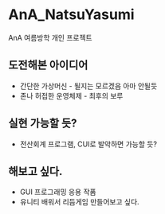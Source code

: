 # AnA_NatsuYasumi
AnA 여름방학 개인 프로젝트  

## 도전해본 아이디어
* 간단한 가상머신 - 될지는 모르겠음 아마 안될듯
* 존나 허접한 운영체제 - 최후의 보루

## 실현 가능할 듯?
* 전산회계 프로그램, CUI로 발악하면 가능할 듯?

## 해보고 싶다.
* GUI 프로그래밍 응용 작품
* 유니티 배워서 리듬게임 만들어보고 싶다.
